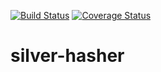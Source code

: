 [![Build Status](https://travis-ci.org/onexample/silver-hasher.svg?branch=master)](https://travis-ci.org/onexample/silver-hasher)
[![Coverage Status](https://coveralls.io/repos/github/onexample/silver-hasher/badge.svg?branch=master)](https://coveralls.io/github/onexample/silver-hasher?branch=master)

# silver-hasher
